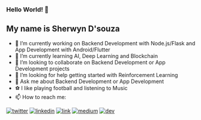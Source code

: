 ### Hello World! 👋

## My name is Sherwyn D'souza

- 🔭 I’m currently working on Backend Development with Node.js/Flask and App Development with Android/Flutter
- 🌱 I’m currently learning AI, Deep Learning and Blockchain
- 👯 I’m looking to collaborate on Backend Development or App Development projects
- 🤔 I’m looking for help getting started with Reinforcement Learning
- 💬 Ask me about Backend Development or App Development
- ⚽️ I like playing football and listening to Music
- 📫 How to reach me:

[1]: https://twitter.com/sherwyn_me
[2]: https://www.linkedin.com/in/sherwyn-d-souza-907441182/
[3]: https://sherwyn11.github.io
[4]: https://medium.com/@sherwyndsouza1999
[5]: https://dev.to/sherwyn11

 [![twitter](https://img.icons8.com/doodle/48/000000/twitter-circled.png)][1]
 [![linkedin](https://img.icons8.com/doodle/48/000000/linkedin-circled.png)][2]
 [![link](https://img.icons8.com/doodle/48/000000/link--v1.png)][3]
 [![medium](https://img.icons8.com/color/48/000000/medium-monogram.png)][4]
 [![dev](https://img.icons8.com/ios-filled/50/000000/devpost.png)][5]
